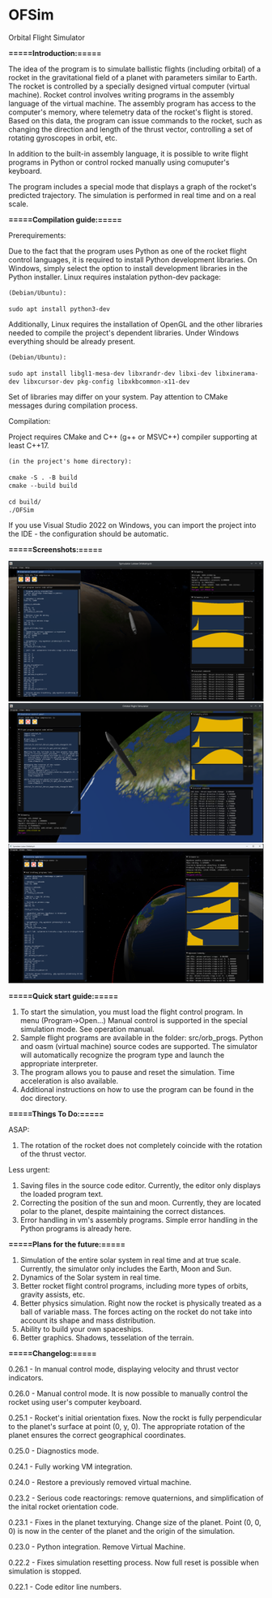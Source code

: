 # OFSim
Orbital Flight Simulator

**=====Introduction:=====**

The idea of the program is to simulate ballistic flights (including orbital) of a rocket in the gravitational field of a planet with parameters similar to Earth. 
The rocket is controlled by a specially designed virtual computer (virtual machine). 
Rocket control involves writing programs in the assembly language of the virtual machine. 
The assembly program has access to the computer's memory, where telemetry data of the rocket's flight is stored. Based on this data,
the program can issue commands to the rocket, such as changing the direction and length of the thrust vector, controlling a set of rotating gyroscopes in orbit, etc.

In addition to the built-in assembly language, it is possible to write flight programs in Python or control rocked manually using comuputer's keyboard.

The program includes a special mode that displays a graph of the rocket's predicted trajectory. 
The simulation is performed in real time and on a real scale.

**=====Compilation guide:=====**

Prerequirements:

Due to the fact that the program uses Python as one of the rocket flight control languages, 
it is required to install Python development libraries. On Windows, simply select the option to install development libraries in the Python installer. Linux requires instalation python-dev package:
```
(Debian/Ubuntu):

sudo apt install python3-dev
```
Additionally, Linux requires the installation of OpenGL and the other libraries needed to compile the project's dependent libraries. Under Windows everything should be already present.
```
(Debian/Ubuntu):

sudo apt install libgl1-mesa-dev libxrandr-dev libxi-dev libxinerama-dev libxcursor-dev pkg-config libxkbcommon-x11-dev
```

Set of libraries may differ on your system. Pay attention to CMake messages during compilation process.

Compilation:

Project requires CMake and C++ (g++ or MSVC++) compiler supporting at least C++17.
```
(in the project's home directory):

cmake -S . -B build
cmake --build build

cd build/
./OFSim
```
If you use Visual Studio 2022 on Windows, you can import the project into the IDE - the configuration should be automatic.

**=====Screenshots:=====**

![Excentric orbit](https://github.com/jradlak/OFSim/blob/master/doc/Images/excentricOrbit.png)
![Python exmaple](https://github.com/jradlak/OFSim/blob/master/doc/Images/pythonExample.png)
![Trajectory prediction mode](https://github.com/jradlak/OFSim/blob/master/doc/Images/trajectoryPrediction.jpg)


**=====Quick start guide:=====**

1. To start the simulation, you must load the flight control program. In menu (Program->Open...) Manual control is supported in the special simulation mode. See operation manual.
2. Sample flight programs are available in the folder: src/orb_progs. Python and oasm (virtual machine) source codes are supported. The simulator will automatically recognize the program type and launch the appropriate interpreter.
3. The program allows you to pause and reset the simulation. Time acceleration is also available. 
4. Additional instructions on how to use the program can be found in the doc directory.

**=====Things To Do:=====**

ASAP:
1. The rotation of the rocket does not completely coincide with the rotation of the thrust vector.

Less urgent:
1. Saving files in the source code editor. Currently, the editor only displays the loaded program text.
2. Correcting the position of the sun and moon. Currently, they are located polar to the planet, despite maintaining the correct distances.
3. Error handling in vm's assembly programs. Simple error handling in the Python programs is already here.

**=====Plans for the future:=====**

1. Simulation of the entire solar system in real time and at true scale. Currently, the simulator only includes the Earth, Moon and Sun.
2. Dynamics of the Solar system in real time.
3. Better rocket flight control programs, including more types of orbits, gravity assists, etc. 
4. Better physics simulation. Right now the rocket is physically treated as a ball of variable mass. The forces acting on the rocket do not take into account its shape and mass distribution. 
5. Ability to build your own spaceships.
6. Better graphics. Shadows, tesselation of the terrain. 

**=====Changelog:=====**

0.26.1 - In manual control mode, displaying velocity and thrust vector indicators.

0.26.0 - Manual control mode. It is now possible to manually control the rocket using user's computer keyboard.

0.25.1 - Rocket's initial orientation fixes. Now the rockt is fully perpendicular to the planet's surface at point (0, y, 0). The appropriate rotation of the planet ensures the correct geographical coordinates.

0.25.0 - Diagnostics mode.

0.24.1 - Fully working VM integration.

0.24.0 - Restore a previously removed virtual machine.

0.23.2 - Serious code reactorings: remove quaternions, and simplification of the inital rocket orientation code.

0.23.1 - Fixes in the planet texturying. Change size of the planet. Point (0, 0, 0) is now in the center of the planet and the origin of the simulation.

0.23.0 - Python integration. Remove Virtual Machine.

0.22.2 - Fixes simulation resetting process. Now full reset is possible when simulation is stopped.

0.22.1 - Code editor line numbers.

